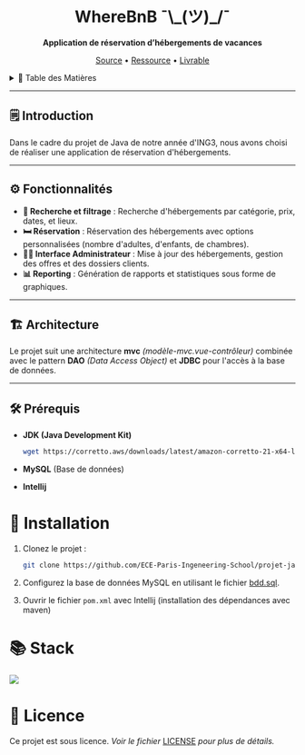 <div align="center">

# WhereBnB ¯\\\_(ツ)_/¯

**Application de réservation d’hébergements de vacances**

[Source](https://boostcamp.omneseducation.com/course/view.php?id=377194) •
[Ressource](https://boostcamp.omneseducation.com/course/view.php?id=377194&section=2#tabs-tree-start) •
[Livrable](https://boostcamp.omneseducation.com/course/view.php?id=377194&section=4#tabs-tree-start)

</div>

<details>
    <summary>📖 Table des Matières</summary>
    <ol>
        <li><a href="#-introduction">Introduction</a></li>
        <li><a href="#-fonctionnalités">Fonctionnalités</a></li>
        <li><a href="#-architecture">Architecture</a></li>
        <li><a href="#-prérequis">Prérequis</a></li>
        <li><a href="#-installation">Installation</a></li>
        <li><a href="#-stack">Stack</a></li>
        <li><a href="#-licence">Licence</a></li>
        <li><a href="#-deadlines">Deadlines</a></li>
    </ol>
</details>

---

## 🗒️ Introduction

Dans le cadre du projet de Java de notre année d'ING3, nous avons choisi de réaliser une application de réservation d'hébergements.

---

## ⚙️ Fonctionnalités

- **🔎 Recherche et filtrage** : Recherche d'hébergements par catégorie, prix, dates, et lieux.
- **🛏️ Réservation** : Réservation des hébergements avec options personnalisées (nombre d'adultes, d'enfants, de chambres).
- **👨‍💼 Interface Administrateur** : Mise à jour des hébergements, gestion des offres et des dossiers clients.
- **📊 Reporting** : Génération de rapports et statistiques sous forme de graphiques.

---

## 🏗️ Architecture

Le projet suit une architecture **mvc** *(modèle-mvc.vue-contrôleur)* combinée avec le pattern **DAO** *(Data Access Object)* et **JDBC** pour l'accès à la base de données.

---

## 🛠️ Prérequis

- **JDK (Java Development Kit)**

  ```sh
  wget https://corretto.aws/downloads/latest/amazon-corretto-21-x64-linux-jdk.tar.gz
  ```
- **MySQL** (Base de données)
- **Intellij**

# 💾 Installation

1. Clonez le projet :

   ```sh
   git clone https://github.com/ECE-Paris-Ingeneering-School/projet-java-ing3-2025-1-5.git
   ```
2. Configurez la base de données MySQL en utilisant le fichier [bdd.sql](/src/bdd.sql).
3. Ouvrir le fichier `pom.xml` avec Intellij (installation des dépendances avec maven)

# 📚 Stack

[![](https://skillicons.dev/icons?i=java,mysql)](https://skillicons.dev)

# 📜 Licence

Ce projet est sous licence.
*Voir le fichier* [LICENSE](/LICENSE) *pour plus de détails.*
